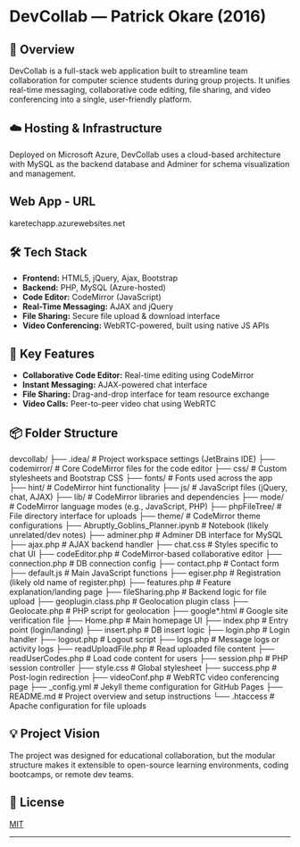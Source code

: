 # DevCollab — Patrick Okare (2016)

## 📌 Overview
DevCollab is a full-stack web application built to streamline team collaboration for computer science students during group projects. It unifies real-time messaging, collaborative code editing, file sharing, and video conferencing into a single, user-friendly platform.

## ☁️ Hosting & Infrastructure
Deployed on Microsoft Azure, DevCollab uses a cloud-based architecture with MySQL as the backend database and Adminer for schema visualization and management.

## Web App - URL
karetechapp.azurewebsites.net

## 🛠️ Tech Stack
- **Frontend:** HTML5, jQuery, Ajax, Bootstrap
- **Backend:** PHP, MySQL (Azure-hosted)
- **Code Editor:** CodeMirror (JavaScript)
- **Real-Time Messaging:** AJAX and jQuery
- **File Sharing:** Secure file upload & download interface
- **Video Conferencing:** WebRTC-powered, built using native JS APIs

## 🚀 Key Features
- **Collaborative Code Editor:** Real-time editing using CodeMirror
- **Instant Messaging:** AJAX-powered chat interface
- **File Sharing:** Drag-and-drop interface for team resource exchange
- **Video Calls:** Peer-to-peer video chat using WebRTC

## 📦 Folder Structure
devcollab/
├── .idea/                   # Project workspace settings (JetBrains IDE)
├── codemirror/              # Core CodeMirror files for the code editor
├── css/                     # Custom stylesheets and Bootstrap CSS
├── fonts/                   # Fonts used across the app
├── hint/                    # CodeMirror hint functionality
├── js/                      # JavaScript files (jQuery, chat, AJAX)
├── lib/                     # CodeMirror libraries and dependencies
├── mode/                    # CodeMirror language modes (e.g., JavaScript, PHP)
├── phpFileTree/             # File directory interface for uploads
├── theme/                   # CodeMirror theme configurations
├── Abruptly_Goblins_Planner.ipynb   # Notebook (likely unrelated/dev notes)
├── adminer.php              # Adminer DB interface for MySQL
├── ajax.php                 # AJAX backend handler
├── chat.css                 # Styles specific to chat UI
├── codeEditor.php           # CodeMirror-based collaborative editor
├── connection.php           # DB connection config
├── contact.php              # Contact form
├── default.js               # Main JavaScript functions
├── egiser.php               # Registration (likely old name of register.php)
├── features.php             # Feature explanation/landing page
├── fileSharing.php          # Backend logic for file upload
├── geoplugin.class.php      # Geolocation plugin class
├── Geolocate.php            # PHP script for geolocation
├── google*.html             # Google site verification file
├── Home.php                 # Main homepage UI
├── index.php                # Entry point (login/landing)
├── insert.php               # DB insert logic
├── login.php                # Login handler
├── logout.php               # Logout script
├── logs.php                 # Message logs or activity logs
├── readUploadFile.php       # Read uploaded file content
├── readUserCodes.php        # Load code content for users
├── session.php              # PHP session controller
├── style.css                # Global stylesheet
├── success.php              # Post-login redirection
├── videoConf.php            # WebRTC video conferencing page
├── _config.yml              # Jekyll theme configuration for GitHub Pages
├── README.md                # Project overview and setup instructions
└── .htaccess                # Apache configuration for file uploads

## 💡 Project Vision
The project was designed for educational collaboration, but the modular structure makes it extensible to open-source learning environments, coding bootcamps, or remote dev teams.

## 📖 License
[MIT](LICENSE)

---


